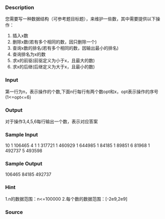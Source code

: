 
### Description
您需要写一种数据结构（可参考题目标题），来维护一些数，其中需要提供以下操作：
1. 插入x数
2. 删除x数(若有多个相同的数，因只删除一个)
3. 查询x数的排名(若有多个相同的数，因输出最小的排名)
4. 查询排名为x的数
5. 求x的前驱(前驱定义为小于x，且最大的数)
6. 求x的后继(后继定义为大于x，且最小的数)

### Input
第一行为n，表示操作的个数,下面n行每行有两个数opt和x，opt表示操作的序号(1<=opt<=6)
### Output
对于操作3,4,5,6每行输出一个数，表示对应答案
### Sample Input
10
1 106465
4 1
1 317721
1 460929
1 644985
1 84185
1 89851
6 81968
1 492737
5 493598

### Sample Output
106465
84185
492737

### Hint
1.n的数据范围：n<=100000
2.每个数的数据范围：[-2e9,2e9]
### Source
